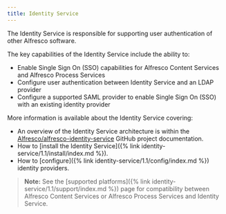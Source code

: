 ```yaml
---
title: Identity Service
---
```


The Identity Service is responsible for supporting user authentication of other Alfresco software.

The key capabilities of the Identity Service include the ability to:

* Enable Single Sign On (SSO) capabilities for Alfresco Content Services and Alfresco Process Services
* Configure user authentication between Identity Service and an LDAP provider
* Configure a supported SAML provider to enable Single Sign On (SSO) with an existing identity provider

More information is available about the Identity Service covering:

* An overview of the Identity Service architecture is within the [Alfresco/alfresco-identity-service](https://github.com/Alfresco/alfresco-identity-service/tree/1.1.0) GitHub project documentation.
* How to [install the Identity Service]({% link identity-service/1.1/install/index.md %}).
* How to [configure]({% link identity-service/1.1/config/index.md %}) identity providers.

> **Note:** See the [supported platforms]({% link identity-service/1.1/support/index.md %}) page for compatibility between Alfresco Content Services or Alfresco Process Services and Identity Service.

